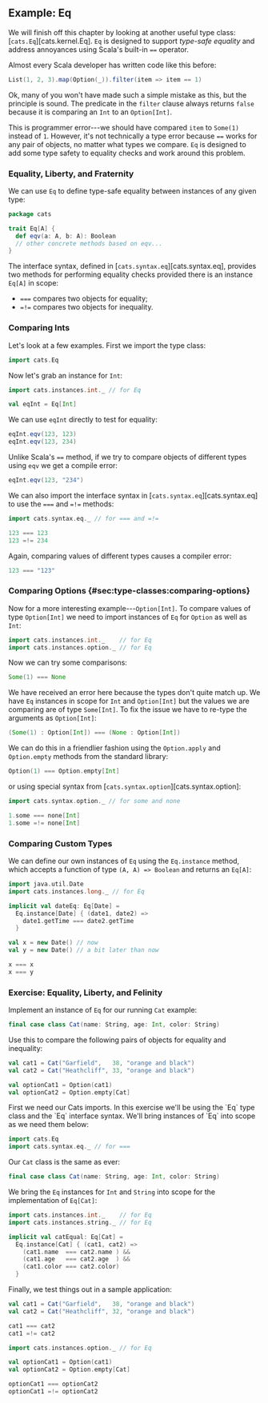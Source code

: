 ## Example: Eq

We will finish off this chapter by looking at another useful type class:
[`cats.Eq`][cats.kernel.Eq].
`Eq` is designed to support *type-safe equality*
and address annoyances using Scala's built-in `==` operator.

Almost every Scala developer has written code like this before:

```scala mdoc:reset-object
List(1, 2, 3).map(Option(_)).filter(item => item == 1)
```

Ok, many of you won't have made such a simple mistake as this,
but the principle is sound.
The predicate in the `filter` clause always returns `false`
because it is comparing an `Int` to an `Option[Int]`.

This is programmer error---we
should have compared `item` to `Some(1)` instead of `1`.
However, it's not technically a type error because
`==` works for any pair of objects, no matter what types we compare.
`Eq` is designed to add some type safety to equality checks
and work around this problem.

### Equality, Liberty, and Fraternity

We can use `Eq` to define type-safe equality
between instances of any given type:

```scala
package cats

trait Eq[A] {
  def eqv(a: A, b: A): Boolean
  // other concrete methods based on eqv...
}
```

The interface syntax, defined in [`cats.syntax.eq`][cats.syntax.eq],
provides two methods for performing equality checks
provided there is an instance `Eq[A]` in scope:

 - `===` compares two objects for equality;
 - `=!=` compares two objects for inequality.

### Comparing Ints

Let's look at a few examples. First we import the type class:

```scala mdoc:silent
import cats.Eq
```

Now let's grab an instance for `Int`:

```scala mdoc:silent
import cats.instances.int._ // for Eq

val eqInt = Eq[Int]
```

We can use `eqInt` directly to test for equality:

```scala mdoc
eqInt.eqv(123, 123)
eqInt.eqv(123, 234)
```

Unlike Scala's `==` method,
if we try to compare objects of different types using `eqv`
we get a compile error:

```scala mdoc:fail
eqInt.eqv(123, "234")
```

We can also import the interface syntax in [`cats.syntax.eq`][cats.syntax.eq]
to use the `===` and `=!=` methods:

```scala mdoc:silent
import cats.syntax.eq._ // for === and =!=
```

```scala mdoc
123 === 123
123 =!= 234
```

Again, comparing values of different types causes a compiler error:

```scala mdoc:fail
123 === "123"
```

### Comparing Options {#sec:type-classes:comparing-options}

Now for a more interesting example---`Option[Int]`.
To compare values of type `Option[Int]`
we need to import instances of `Eq` for `Option` as well as `Int`:

```scala mdoc:silent
import cats.instances.int._    // for Eq
import cats.instances.option._ // for Eq
```

Now we can try some comparisons:

```scala mdoc:fail
Some(1) === None
```

We have received an error here because the types don't quite match up.
We have `Eq` instances in scope for `Int` and `Option[Int]`
but the values we are comparing are of type `Some[Int]`.
To fix the issue we have to re-type the arguments as `Option[Int]`:

```scala mdoc
(Some(1) : Option[Int]) === (None : Option[Int])
```

We can do this in a friendlier fashion using
the `Option.apply` and `Option.empty` methods from the standard library:

```scala mdoc
Option(1) === Option.empty[Int]
```

or using special syntax from [`cats.syntax.option`][cats.syntax.option]:

```scala mdoc:silent
import cats.syntax.option._ // for some and none
```

```scala mdoc
1.some === none[Int]
1.some =!= none[Int]
```

### Comparing Custom Types

We can define our own instances of `Eq` using the `Eq.instance` method,
which accepts a function of type `(A, A) => Boolean` and returns an `Eq[A]`:

```scala mdoc:silent
import java.util.Date
import cats.instances.long._ // for Eq
```

```scala mdoc:silent
implicit val dateEq: Eq[Date] =
  Eq.instance[Date] { (date1, date2) =>
    date1.getTime === date2.getTime
  }
```

```scala mdoc:silent
val x = new Date() // now
val y = new Date() // a bit later than now
```

```scala mdoc
x === x
x === y
```

### Exercise: Equality, Liberty, and Felinity

Implement an instance of `Eq` for our running `Cat` example:

```scala mdoc:silent
final case class Cat(name: String, age: Int, color: String)
```

Use this to compare the following pairs of objects for equality and inequality:

```scala mdoc:silent
val cat1 = Cat("Garfield",   38, "orange and black")
val cat2 = Cat("Heathcliff", 33, "orange and black")

val optionCat1 = Option(cat1)
val optionCat2 = Option.empty[Cat]
```

<div class="solution">
First we need our Cats imports.
In this exercise we'll be using the `Eq` type class
and the `Eq` interface syntax.
We'll bring instances of `Eq` into scope as we need them below:

```scala mdoc:silent:reset-object
import cats.Eq
import cats.syntax.eq._ // for ===
```

Our `Cat` class is the same as ever:

```scala mdoc:silent
final case class Cat(name: String, age: Int, color: String)
```

We bring the `Eq` instances for `Int` and `String`
into scope for the implementation of `Eq[Cat]`:

```scala mdoc:silent
import cats.instances.int._    // for Eq
import cats.instances.string._ // for Eq

implicit val catEqual: Eq[Cat] =
  Eq.instance[Cat] { (cat1, cat2) =>
    (cat1.name  === cat2.name ) &&
    (cat1.age   === cat2.age  ) &&
    (cat1.color === cat2.color)
  }
```

Finally, we test things out in a sample application:

```scala mdoc
val cat1 = Cat("Garfield",   38, "orange and black")
val cat2 = Cat("Heathcliff", 32, "orange and black")

cat1 === cat2
cat1 =!= cat2
```

```scala mdoc:silent
import cats.instances.option._ // for Eq
```

```scala mdoc
val optionCat1 = Option(cat1)
val optionCat2 = Option.empty[Cat]

optionCat1 === optionCat2
optionCat1 =!= optionCat2
```
</div>
